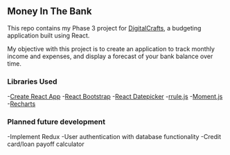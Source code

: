 

## Money In The Bank

This repo contains my Phase 3 project for [DigitalCrafts](https://www.digitalcrafts.com), a budgeting application built using React. 

My objective with this project is to create an application to track monthly income and expenses, and display a forecast of your bank balance over time. 

### Libraries Used

-[Create React App](https://github.com/facebook/create-react-app)
-[React Bootstrap](https://react-bootstrap.github.io/)
-[React Datepicker](https://reactdatepicker.com/)
-[rrule.js](https://github.com/jakubroztocil/rrule)
-[Moment.js](https://momentjs.com/)
-[Recharts](http://recharts.org/)

### Planned future development

-Implement Redux
-User authentication with database functionality
-Credit card/loan payoff calculator